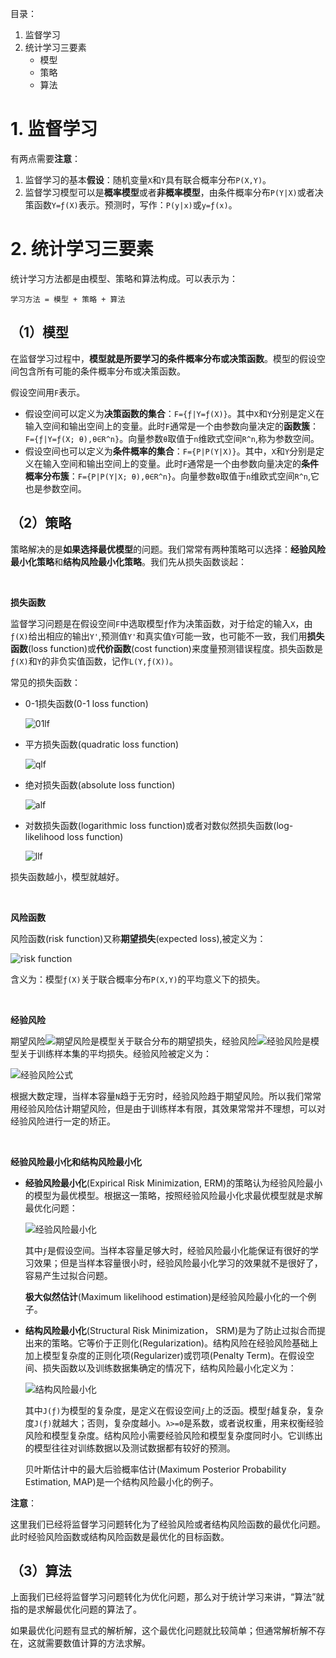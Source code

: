 目录：

1. 监督学习
2. 统计学习三要素
    - 模型
    - 策略
    - 算法


# 1. 监督学习

有两点需要**注意**：

1. 监督学习的基本**假设**：随机变量`X`和`Y`具有联合概率分布`P(X,Y)`。
2. 监督学习模型可以是**概率模型**或者**非概率模型**，由条件概率分布`P(Y|X)`或者决策函数`Y=ƒ(X)`表示。预测时，写作：`P(y|x)`或`y=ƒ(x)`。

# 2. 统计学习三要素

统计学习方法都是由模型、策略和算法构成。可以表示为：
```
学习方法 = 模型 + 策略 + 算法
```
## （1）模型
在监督学习过程中，**模型就是所要学习的条件概率分布或决策函数**。模型的假设空间包含所有可能的条件概率分布或决策函数。

假设空间用`Ϝ`表示。
- 假设空间可以定义为**决策函数的集合**：`Ϝ={ƒ|Y=ƒ(X)}`。其中`X`和`Y`分别是定义在输入空间和输出空间上的变量。此时`Ϝ`通常是一个由参数向量决定的**函数簇**：`Ϝ={ƒ|Y=ƒ(X; θ),θ∈R^n}`。向量参数`θ`取值于`n`维欧式空间`R^n`,称为参数空间。
- 假设空间也可以定义为**条件概率的集合**：`Ϝ={P|P(Y|X)}`。其中，`X`和`Y`分别是定义在输入空间和输出空间上的变量。此时`Ϝ`通常是一个由参数向量决定的**条件概率分布簇**：`Ϝ={P|P(Y|X; θ),θ∈R^n}`。向量参数`θ`取值于`n`维欧式空间`R^n`,它也是参数空间。

## （2）策略

策略解决的是**如果选择最优模型**的问题。我们常常有两种策略可以选择：**经验风险最小化策略**和**结构风险最小化策略**。我们先从损失函数谈起：

<br />

**损失函数**

监督学习问题是在假设空间`Ϝ`中选取模型`ƒ`作为决策函数，对于给定的输入`X`，由`ƒ(X)`给出相应的输出`Y'`,预测值`Y'`和真实值`Y`可能一致，也可能不一致，我们用**损失函数**(loss function)或**代价函数**(cost function)来度量预测错误程度。损失函数是`ƒ(X)`和`Y`的非负实值函数，记作`L(Y,ƒ(X))`。

常见的损失函数：
- 0-1损失函数(0-1 loss function)

    ![01lf](http://i.imgur.com/fD0KDOw.png)

- 平方损失函数(quadratic loss function)

    ![qlf](http://i.imgur.com/QkcO76Q.png)

- 绝对损失函数(absolute loss function)

    ![alf](http://i.imgur.com/sDhGZhm.png)

- 对数损失函数(logarithmic loss function)或者对数似然损失函数(log-likelihood loss function)

    ![llf](http://i.imgur.com/laGHvHH.png)

损失函数越小，模型就越好。

<br />

**风险函数**

风险函数(risk function)又称**期望损失**(expected loss),被定义为：

![risk function](http://i.imgur.com/T1BKIHo.png)

含义为：模型`ƒ(X)`关于联合概率分布`P(X,Y)`的平均意义下的损失。

<br />

**经验风险**

期望风险![期望风险](http://i.imgur.com/TcJ7rmv.png)是模型关于联合分布的期望损失，经验风险![经验风险](http://i.imgur.com/txu0oVE.png)是模型关于训练样本集的平均损失。经验风险被定义为：

![经验风险公式](http://i.imgur.com/qkGzSAG.png)

根据大数定理，当样本容量`N`趋于无穷时，经验风险趋于期望风险。所以我们常常用经验风险估计期望风险，但是由于训练样本有限，其效果常常并不理想，可以对经验风险进行一定的矫正。

<br />

**经验风险最小化和结构风险最小化**

- **经验风险最小化**(Expirical Risk Minimization, ERM)的策略认为经验风险最小的模型为最优模型。根据这一策略，按照经验风险最小化求最优模型就是求解最优化问题：

    ![经验风险最小化](http://i.imgur.com/tjaoO87.png)

    其中`ϝ`是假设空间。当样本容量足够大时，经验风险最小化能保证有很好的学习效果；但是当样本容量很小时，经验风险最小化学习的效果就不是很好了，容易产生过拟合问题。

    **极大似然估计**(Maximum likelihood estimation)是经验风险最小化的一个例子。

- **结构风险最小化**(Structural Risk Minimization， SRM)是为了防止过拟合而提出来的策略。它等价于正则化(Regularization)。结构风险在经验风险基础上加上模型复杂度的正则化项(Regularizer)或罚项(Penalty Term)。在假设空间、损失函数以及训练数据集确定的情况下，结构风险最小化定义为：

    ![结构风险最小化](http://i.imgur.com/bWLZrBA.png)

    其中`J(ƒ)`为模型的复杂度，是定义在假设空间`ϝ`上的泛函。模型`ƒ`越复杂，复杂度`J(ƒ)`就越大；否则，复杂度越小。`λ>=0`是系数，或者说权重，用来权衡经验风险和模型复杂度。结构风险小需要经验风险和模型复杂度同时小。它训练出的模型往往对训练数据以及测试数据都有较好的预测。

    贝叶斯估计中的最大后验概率估计(Maximum Posterior Probability Estimation, MAP)是一个结构风险最小化的例子。

**注意**：

这里我们已经将监督学习问题转化为了经验风险或者结构风险函数的最优化问题。此时经验风险函数或结构风险函数是最优化的目标函数。

## （3）算法

上面我们已经将监督学习问题转化为优化问题，那么对于统计学习来讲，“算法”就指的是求解最优化问题的算法了。

如果最优化问题有显式的解析解，这个最优化问题就比较简单；但通常解析解不存在，这就需要数值计算的方法求解。

